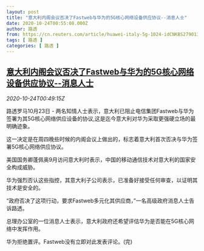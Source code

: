 ```yaml
---
layout: post
title: "意大利内阁会议否决了Fastweb与华为的5G核心网络设备供应协议--消息人士"
date: 2020-10-24T00:55:08.000Z
author: 路透
from: https://cn.reuters.com/article/huawei-italy-5g-1024-idCNKBS279013
tags: [ 路透 ]
categories: [ 路透 ]
---
```

<!--1603500908000-->
[意大利内阁会议否决了Fastweb与华为的5G核心网络设备供应协议--消息人士](https://cn.reuters.com/article/huawei-italy-5g-1024-idCNKBS279013)
------

<div>
<div><i>2020-10-24T00:49:15Z</i></div><p>路透罗马10月23日 - 两名知情人士表示，意大利已阻止电信集团Fastweb与华为签署为其5G核心网络供应设备的协议,这是迄今意大利对华为采取更强硬立场的最明确迹象。</p><p>这一决定是在周四晚些时候的内阁会议上做出的，标志着意大利首次否决与华为签署5G核心网络供应协议。</p><p>美国国务卿蓬佩奥9月访问意大利时表示，中国的移动通信技术对意大利的国家安全构成威胁。</p><p>华为强烈否认这些指控，其意大利子公司表示，已准备好接受任何审查，以证明其技术是安全的。</p><p>“政府否决了这项行动，要求Fastweb多元化其供应商，”一名高级政府消息人士告诉路透。</p><p>总理办公室的一位消息人士表示，意大利政府还希望评估华为是否能在5G核心网络中发挥作用。</p><p>华为拒绝置评。Fastweb没有立即对此发表评论。(完)</p>
</div>
